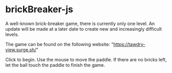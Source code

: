 # brickBreaker-js

A well-known brick-breaker game, there is currently only one level. An update will be made at a later date to create new and increasingly difficult levels.

The game can be found on the following website: "https://tawdry-view.surge.sh/"

Click to begin. Use the mouse to move the paddle. If there are no bricks left, let the ball touch the paddle to finish the game.
